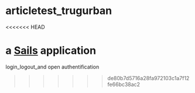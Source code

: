 # articletest_trugurban
<<<<<<< HEAD

a [Sails](http://sailsjs.org) application
=======
login_logout_and open authentification
>>>>>>> de80b7d5716a28fa972103c1a7f12fe66bc38ac2
